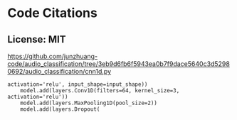 # Code Citations

## License: MIT
https://github.com/junzhuang-code/audio_classification/tree/3eb9d6fb6f5943ea0b7f9dace5640c3d52980692/audio_classification/cnn1d.py

```
activation='relu', input_shape=input_shape))
    model.add(layers.Conv1D(filters=64, kernel_size=3, activation='relu'))
    model.add(layers.MaxPooling1D(pool_size=2))
    model.add(layers.Dropout(
```

